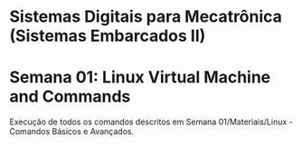 # Sistemas Digitais para Mecatrônica (Sistemas Embarcados II)

# Semana 01: Linux Virtual Machine and Commands

Execução de todos os comandos descritos em Semana 01/Materiais/Linux - Comandos Básicos e Avançados.
